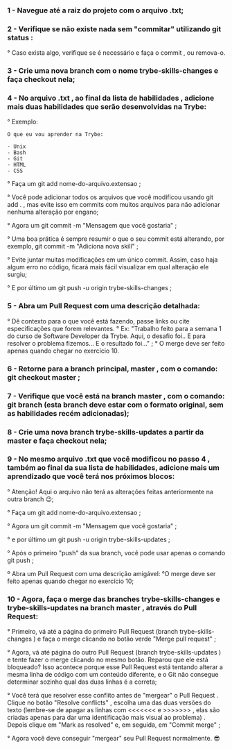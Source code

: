 ### 1 - Navegue até a raiz do projeto com o arquivo .txt;

### 2 - Verifique se não existe nada sem "commitar" utilizando git status :

 ° Caso exista algo, verifique se é necessário e faça o commit , ou remova-o.

### 3 - Crie uma nova branch com o nome trybe-skills-changes e faça checkout nela;

### 4 - No arquivo .txt , ao final da lista de habilidades , adicione mais duas habilidades que serão desenvolvidas na Trybe:

 ° Exemplo:

    O que eu vou aprender na Trybe:

    - Unix
    - Bash
    - Git
    - HTML
    - CSS

 ° Faça um git add nome-do-arquivo.extensao ;

 ° Você pode adicionar todos os arquivos que você modificou usando git add . , mas evite isso em commits com muitos arquivos para não adicionar nenhuma alteração por engano;

 ° Agora um git commit -m "Mensagem que você gostaria" ;

 ° Uma boa prática é sempre resumir o que o seu commit está alterando, por exemplo, git commit -m "Adiciona nova skill" ;

 ° Evite juntar muitas modificações em um único commit. Assim, caso haja algum erro no código, ficará mais fácil visualizar em qual alteração ele surgiu;

 ° E por último um git push -u origin trybe-skills-changes ;

### 5 - Abra um Pull Request com uma descrição detalhada:

 ° Dê contexto para o que você está fazendo, passe links ou cite especificações que forem relevantes. ° Ex: "Trabalho feito para a semana 1 do curso de Software Developer da Trybe. Aqui, o desafio foi..  E para resolver o problema fizemos... E o resultado foi..." ;
 ° O merge deve ser feito apenas quando chegar no exercício 10.

### 6 - Retorne para a branch principal, master , com o comando: git checkout master ;

### 7 - Verifique que você está na branch master , com o comando: git branch (esta branch deve estar com o formato original, sem as habilidades recém adicionadas);

### 8 - Crie uma nova branch trybe-skills-updates a partir da master e faça checkout nela;

### 9 - No mesmo arquivo .txt que você modificou no passo 4 , também ao final da sua lista de habilidades, adicione mais um aprendizado que você terá nos próximos blocos:

 ° Atenção! Aqui o arquivo não terá as alterações feitas anteriormente na outra branch 😉;

 ° Faça um git add nome-do-arquivo.extensao ;

 ° Agora um git commit -m "Mensagem que você gostaria" ;

 ° e por último um git push -u origin trybe-skills-updates ;

 ° Após o primeiro "push" da sua branch, você pode usar apenas o comando git push ;

 º Abra um Pull Request com uma descrição amigável:
  °O merge deve ser feito apenas quando chegar no exercício 10;

### 10 - Agora, faça o merge das branches trybe-skills-changes e trybe-skills-updates na branch master , através do Pull Request:

 ° Primeiro, vá até a página do primeiro Pull Request (branch trybe-skills-changes ) e faça o merge clicando no botão verde "Merge pull request" ;

 ° Agora, vá até página do outro Pull Request (branch trybe-skills-updates ) e tente fazer o merge clicando no mesmo botão. Reparou que ele está bloqueado? Isso acontece porque esse Pull Request está tentando alterar a mesma linha de código com um conteúdo diferente, e o Git não consegue determinar sozinho qual das duas linhas é a correta;

 ° Você terá que resolver esse conflito antes de "mergear" o Pull Request . Clique no botão "Resolve conflicts" , escolha uma das duas versões do texto (lembre-se de apagar as linhas com <<<<<<< e >>>>>>> , elas são criadas apenas para dar uma identificação mais visual ao problema) . Depois clique em "Mark as resolved" e, em seguida, em "Commit merge" ;
 
 ° Agora você deve conseguir "mergear" seu Pull Request normalmente. 😎

